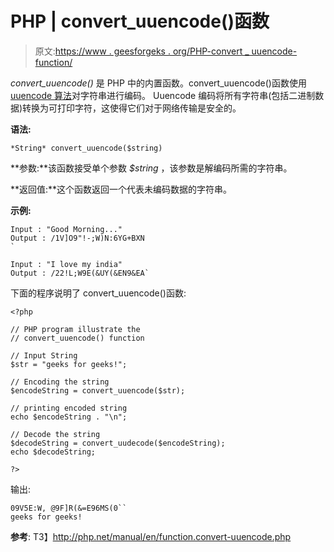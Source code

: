 # PHP | convert_uuencode()函数

> 原文:[https://www . geesforgeks . org/PHP-convert _ uuencode-function/](https://www.geeksforgeeks.org/php-convert_uuencode-function/)

*convert_uuencode()* 是 PHP 中的内置函数。convert_uuencode()函数使用 [uuencode 算法](https://en.wikipedia.org/wiki/Uuencoding)对字符串进行编码。
Uuencode 编码将所有字符串(包括二进制数据)转换为可打印字符，这使得它们对于网络传输是安全的。

**语法:**

```
*String* convert_uuencode($string)

```

**参数:**该函数接受单个参数 *$string* ，该参数是解编码所需的字符串。

**返回值:**这个函数返回一个代表未编码数据的字符串。

**示例:**

```
Input : "Good Morning..."
Output : /1V]O9"!-;W)N:6YG+BXN
`

Input : "I love my india"
Output : /22!L;W9E(&UY(&EN9&EA`

```

下面的程序说明了 convert_uuencode()函数:

```
<?php

// PHP program illustrate the 
// convert_uuencode() function

// Input String
$str = "geeks for geeks!";

// Encoding the string
$encodeString = convert_uuencode($str);

// printing encoded string
echo $encodeString . "\n";

// Decode the string
$decodeString = convert_uudecode($encodeString);
echo $decodeString;

?> 
```

输出:

```
09V5E:W, @9F]R(&=E96MS(0``
geeks for geeks! 

```

**参考**:
T3】http://php.net/manual/en/function.convert-uuencode.php